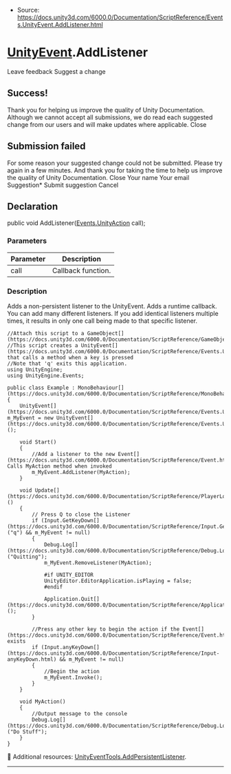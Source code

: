 * Source: https://docs.unity3d.com/6000.0/Documentation/ScriptReference/Events.UnityEvent.AddListener.html

#  [UnityEvent](https://docs.unity3d.com/6000.0/Documentation/ScriptReference/Events.UnityEvent.html).AddListener
Leave feedback
Suggest a change
## Success!
Thank you for helping us improve the quality of Unity Documentation. Although we cannot accept all submissions, we do read each suggested change from our users and will make updates where applicable.
Close
## Submission failed
For some reason your suggested change could not be submitted. Please <a>try again</a> in a few minutes. And thank you for taking the time to help us improve the quality of Unity Documentation.
Close
Your name Your email Suggestion* Submit suggestion
Cancel
## Declaration
public void AddListener([Events.UnityAction](https://docs.unity3d.com/6000.0/Documentation/ScriptReference/Events.UnityAction.html) call); 
### Parameters
Parameter | Description  
---|---  
call | Callback function.  
### Description
Adds a non-persistent listener to the UnityEvent.
Adds a runtime callback. You can add many different listeners. If you add identical listeners multiple times, it results in only one call being made to that specific listener.
```
//Attach this script to a GameObject[](https://docs.unity3d.com/6000.0/Documentation/ScriptReference/GameObject.html)
//This script creates a UnityEvent[](https://docs.unity3d.com/6000.0/Documentation/ScriptReference/Events.UnityEvent.html) that calls a method when a key is pressed
//Note that 'q' exits this application.
using UnityEngine;
using UnityEngine.Events;  
  
public class Example : MonoBehaviour[](https://docs.unity3d.com/6000.0/Documentation/ScriptReference/MonoBehaviour.html)
{
    UnityEvent[](https://docs.unity3d.com/6000.0/Documentation/ScriptReference/Events.UnityEvent.html) m_MyEvent = new UnityEvent[](https://docs.unity3d.com/6000.0/Documentation/ScriptReference/Events.UnityEvent.html)();  
  
    void Start()
    {
        //Add a listener to the new Event[](https://docs.unity3d.com/6000.0/Documentation/ScriptReference/Event.html). Calls MyAction method when invoked
        m_MyEvent.AddListener(MyAction);
    }  
  
    void Update[](https://docs.unity3d.com/6000.0/Documentation/ScriptReference/PlayerLoop.Update.html)()
    {
        // Press Q to close the Listener
        if (Input.GetKeyDown[](https://docs.unity3d.com/6000.0/Documentation/ScriptReference/Input.GetKeyDown.html)("q") && m_MyEvent != null)
        {
            Debug.Log[](https://docs.unity3d.com/6000.0/Documentation/ScriptReference/Debug.Log.html)("Quitting");
            m_MyEvent.RemoveListener(MyAction);  
  
            #if UNITY_EDITOR
            UnityEditor.EditorApplication.isPlaying = false;
            #endif  
  
            Application.Quit[](https://docs.unity3d.com/6000.0/Documentation/ScriptReference/Application.Quit.html)();
        }  
  
        //Press any other key to begin the action if the Event[](https://docs.unity3d.com/6000.0/Documentation/ScriptReference/Event.html) exists
        if (Input.anyKeyDown[](https://docs.unity3d.com/6000.0/Documentation/ScriptReference/Input-anyKeyDown.html) && m_MyEvent != null)
        {
            //Begin the action
            m_MyEvent.Invoke();
        }
    }  
  
    void MyAction()
    {
        //Output message to the console
        Debug.Log[](https://docs.unity3d.com/6000.0/Documentation/ScriptReference/Debug.Log.html)("Do Stuff");
    }
}

```

Additional resources: [UnityEventTools.AddPersistentListener](https://docs.unity3d.com/6000.0/Documentation/ScriptReference/Events.UnityEventTools.AddPersistentListener.html).
* * *
